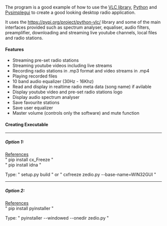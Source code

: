 
  
  
The program is a good example of how to use the <a target="_blank" href="https://www.olivieraubert.net/vlc/python-ctypes/doc/">VLC library</a>, <a href="https://www.python.org/" target="_blank">Python</a> and <a target="_blank" href="https://pypi.org/project/PySimpleGUIQt/">Pysimplegui</a> to create a good looking desktop radio application. 

It uses the https://pypi.org/project/python-vlc/ library and some of the main interfaces provided such as spectrum analyser, equaliser, audio filters, preamplifier, downloading and streaming live youtube channels, local files and radio stations.


  <h4>Features</h4>
  <ul>
    <li>Streaming pre-set radio stations</li>
    <li>Streaming youtube videos including live streams</li>
    <li>Recording radio stations in .mp3 format and video streams in .mp4</li>
    <li>Playing recorded files</li>
    <li>10 band audio equalizer (30Hz - 16Khz)</li>
    <li>Read and display in realtime radio meta data (song name) if avilable</li>
    <li>Display youtube video and pre-set radio stations logo</li>
    <li>Display audio spectrum analyser</li>
    <li>Save favourite stations</li>
    <li>Save user equalizer</li>
    <li>Master volume (controls only the software) and mute function</li>
  </ul>



<h4><b>Creating Executable</b></h4>
<hr>
<h5><b>Option 1:</b></h5>
<a target="_blank" href="https://cx-freeze.readthedocs.io/en/latest/setup_script.html#command"> References</a>
<br>" pip install cx_Freeze "
<br>" pip install idna "

Type: " setup.py build " or   " cxfreeze zedio.py --base-name=WIN32GUI "
<hr>
<h5><b>Option 2:</b></h5>
<a  target="_blank" href="https://pyinstaller.readthedocs.io/en/stable/"> References</a>
<br>" pip install pyinstaller "

Type: " pyinstaller --windowed --onedir zedio.py " 
